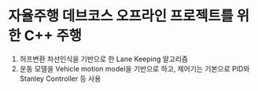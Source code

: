 # 자율주행 데브코스 오프라인 프로젝트를 위한 C++ 주행

1. 허프변환 차선인식을 기반으로 한 Lane Keeping 알고리즘
2. 운동 모델을 Vehicle motion model을 기반으로 하고, 제어기는 기본으로 PID와 Stanley Controller 등 사용
